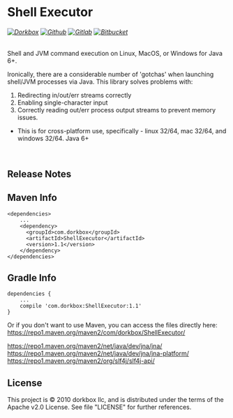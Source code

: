 Shell Executor
==============

###### [![Dorkbox](https://badge.dorkbox.com/dorkbox.svg "Dorkbox")](https://git.dorkbox.com/dorkbox/ShellExecutor) [![Github](https://badge.dorkbox.com/github.svg "Github")](https://github.com/dorkbox/ShellExecutor) [![Gitlab](https://badge.dorkbox.com/gitlab.svg "Gitlab")](https://gitlab.com/dorkbox/ShellExecutor) [![Bitbucket](https://badge.dorkbox.com/bitbucket.svg "Bitbucket")](https://bitbucket.org/dorkbox/ShellExecutor)


Shell and JVM command execution on Linux, MacOS, or Windows for Java 6+.

 
Ironically, there are a considerable number of 'gotchas' when launching shell/JVM processes via Java. This library solves problems with:
1. Redirecting in/out/err streams correctly
1. Enabling single-character input
1. Correctly reading out/err process output streams to prevent memory issues.

- This is for cross-platform use, specifically - linux 32/64, mac 32/64, and windows 32/64. Java 6+


&nbsp; 
&nbsp; 

Release Notes 
---------
 
  
Maven Info
---------
```
<dependencies>
    ...
    <dependency>
      <groupId>com.dorkbox</groupId>
      <artifactId>ShellExecutor</artifactId>
      <version>1.1</version>
    </dependency>
</dependencies>
```

Gradle Info
---------
````
dependencies {
    ...
    compile 'com.dorkbox:ShellExecutor:1.1'
}
````

Or if you don't want to use Maven, you can access the files directly here:  
https://repo1.maven.org/maven2/com/dorkbox/ShellExecutor/  


https://repo1.maven.org/maven2/net/java/dev/jna/jna/  
https://repo1.maven.org/maven2/net/java/dev/jna/jna-platform/  
https://repo1.maven.org/maven2/org/slf4j/slf4j-api/    

License
---------
This project is © 2010 dorkbox llc, and is distributed under the terms of the Apache v2.0 License. See file "LICENSE" for further references.


